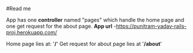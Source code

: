 #Read me

App has one **controller** named "pages" which handle the home page and one get request for the about page.
**App url** -https://punitram-yadav-rails-proj.herokuapp.com/

Home page lies at: '**/**'
Get request for about page lies at '**/about**'
